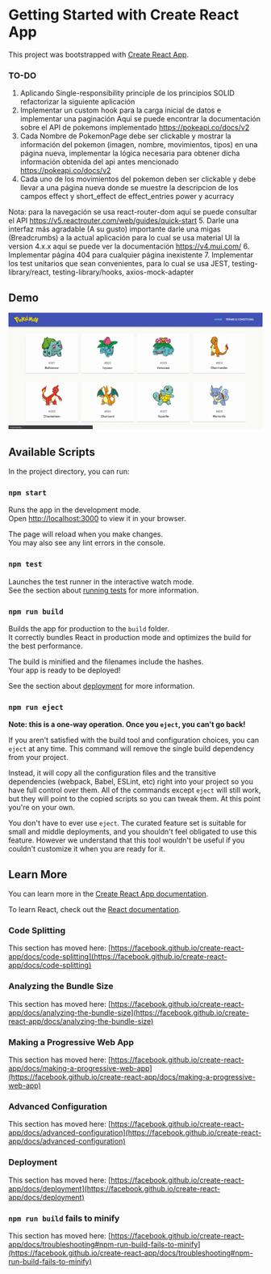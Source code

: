 # Getting Started with Create React App

This project was bootstrapped with [Create React App](https://github.com/facebook/create-react-app).

### TO-DO
1. Aplicando Single-responsibility principle de
   los principios SOLID refactorizar la siguiente
   aplicación
2. Implementar un custom hook para la carga
   inicial de datos e implementar una paginación
   Aqui se puede encontrar la documentación
   sobre el API de pokemons implementado
   https://pokeapi.co/docs/v2
3. Cada Nombre de PokemonPage debe ser clickable
   y mostrar la información del pokemon
   (imagen, nombre, movimientos, tipos) en una página
   nueva, implementar la lógica necesaria
   para obtener dicha información obtenida del api
   antes mencionado https://pokeapi.co/docs/v2
4. Cada uno de los movimientos del pokemon
   deben ser clickable y debe llevar a una
   página nueva donde se muestre la descripcion de los
   campos effect y short_effect de effect_entries
   power y acurracy

Nota: para la navegación se usa react-router-dom
aquí se puede consultar el API https://v5.reactrouter.com/web/guides/quick-start
5. Darle una interfaz más agradable (A su gusto)
   importante darle una migas (Breadcrumbs)
   a la actual aplicación para lo cual se usa material UI
   la version 4.x.x aqui se puede ver la
   documentación https://v4.mui.com/
6. Implementar página 404 para cualquier página
   inexistente
7. Implementar los test unitarios que sean
   convenientes, para lo cual se usa JEST,
   testing-library/react, testing-library/hooks,
   axios-mock-adapter

## Demo
   
   ![](src/demo/demo.gif)

## Available Scripts

In the project directory, you can run:

### `npm start`

Runs the app in the development mode.\
Open [http://localhost:3000](http://localhost:3000) to view it in your browser.

The page will reload when you make changes.\
You may also see any lint errors in the console.

### `npm test`

Launches the test runner in the interactive watch mode.\
See the section about [running tests](https://facebook.github.io/create-react-app/docs/running-tests) for more information.

### `npm run build`

Builds the app for production to the `build` folder.\
It correctly bundles React in production mode and optimizes the build for the best performance.

The build is minified and the filenames include the hashes.\
Your app is ready to be deployed!

See the section about [deployment](https://facebook.github.io/create-react-app/docs/deployment) for more information.

### `npm run eject`

**Note: this is a one-way operation. Once you `eject`, you can't go back!**

If you aren't satisfied with the build tool and configuration choices, you can `eject` at any time. This command will remove the single build dependency from your project.

Instead, it will copy all the configuration files and the transitive dependencies (webpack, Babel, ESLint, etc) right into your project so you have full control over them. All of the commands except `eject` will still work, but they will point to the copied scripts so you can tweak them. At this point you're on your own.

You don't have to ever use `eject`. The curated feature set is suitable for small and middle deployments, and you shouldn't feel obligated to use this feature. However we understand that this tool wouldn't be useful if you couldn't customize it when you are ready for it.

## Learn More

You can learn more in the [Create React App documentation](https://facebook.github.io/create-react-app/docs/getting-started).

To learn React, check out the [React documentation](https://reactjs.org/).

### Code Splitting

This section has moved here: [https://facebook.github.io/create-react-app/docs/code-splitting](https://facebook.github.io/create-react-app/docs/code-splitting)

### Analyzing the Bundle Size

This section has moved here: [https://facebook.github.io/create-react-app/docs/analyzing-the-bundle-size](https://facebook.github.io/create-react-app/docs/analyzing-the-bundle-size)

### Making a Progressive Web App

This section has moved here: [https://facebook.github.io/create-react-app/docs/making-a-progressive-web-app](https://facebook.github.io/create-react-app/docs/making-a-progressive-web-app)

### Advanced Configuration

This section has moved here: [https://facebook.github.io/create-react-app/docs/advanced-configuration](https://facebook.github.io/create-react-app/docs/advanced-configuration)

### Deployment

This section has moved here: [https://facebook.github.io/create-react-app/docs/deployment](https://facebook.github.io/create-react-app/docs/deployment)

### `npm run build` fails to minify

This section has moved here: [https://facebook.github.io/create-react-app/docs/troubleshooting#npm-run-build-fails-to-minify](https://facebook.github.io/create-react-app/docs/troubleshooting#npm-run-build-fails-to-minify)
